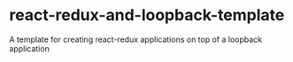 # react-redux-and-loopback-template
A template for creating react-redux applications on top of a loopback application
